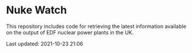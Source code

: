 # Nuke Watch

This repository includes code for retrieving the latest information available on the output of EDF nuclear power plants in the UK.

Last updated: 2021-10-23 21:06